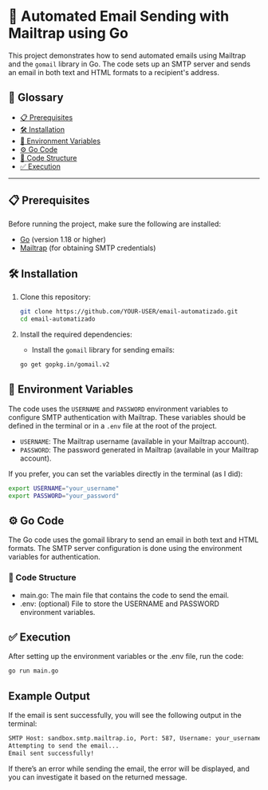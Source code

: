 # 🚀 Automated Email Sending with Mailtrap using Go

This project demonstrates how to send automated emails using Mailtrap and the `gomail` library in Go. The code sets up an SMTP server and sends an email in both text and HTML formats to a recipient's address.

## 📝 **Glossary**
- [📋 Prerequisites](#prerequisites)
- [🛠️ Installation](#installation)
- [🚀 Environment Variables](#environment-variables)
- [⚙️ Go Code](#go-code)
- [📁 Code Structure](#code-structure)
- [✅ Execution](#execution)

---

## 📋 Prerequisites <a name="prerequisites"></a>

Before running the project, make sure the following are installed:

- [Go](https://golang.org/dl/) (version 1.18 or higher)
- [Mailtrap](https://mailtrap.io/) (for obtaining SMTP credentials)

## 🛠️ Installation <a name="installation"></a>

1. Clone this repository:

    ```bash
    git clone https://github.com/YOUR-USER/email-automatizado.git
    cd email-automatizado
    ```

2. Install the required dependencies:

    - Install the `gomail` library for sending emails:

    ```bash
    go get gopkg.in/gomail.v2
    ```

## 🚀 Environment Variables <a name="environment-variables"></a>

The code uses the `USERNAME` and `PASSWORD` environment variables to configure SMTP authentication with Mailtrap. These variables should be defined in the terminal or in a `.env` file at the root of the project.

- `USERNAME`: The Mailtrap username (available in your Mailtrap account).
- `PASSWORD`: The password generated in Mailtrap (available in your Mailtrap account).

If you prefer, you can set the variables directly in the terminal (as I did):

```bash
export USERNAME="your_username"
export PASSWORD="your_password"
```

## ⚙️ Go Code <a name="go-code"></a>
The Go code uses the gomail library to send an email in both text and HTML formats. The SMTP server configuration is done using the environment variables for authentication.

### 📁 Code Structure <a name="code-structure"></a>

- main.go: The main file that contains the code to send the email.
- .env: (optional) File to store the USERNAME and PASSWORD environment variables.

## ✅ Execution <a name="execution"></a>
After setting up the environment variables or the .env file, run the code:

```bash
go run main.go
```

## Example Output
If the email is sent successfully, you will see the following output in the terminal:

```bash
SMTP Host: sandbox.smtp.mailtrap.io, Port: 587, Username: your_username, From: from@example.com, To: to@example.com
Attempting to send the email...
Email sent successfully!
```
If there’s an error while sending the email, the error will be displayed, and you can investigate it based on the returned message.